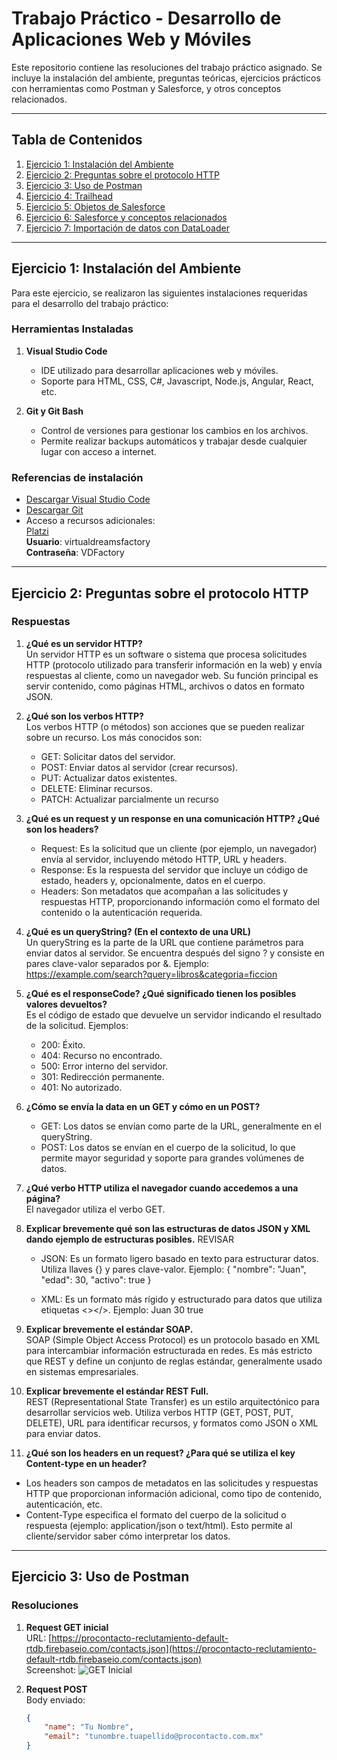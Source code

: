 # Trabajo Práctico - Desarrollo de Aplicaciones Web y Móviles

Este repositorio contiene las resoluciones del trabajo práctico asignado. Se incluye la instalación del ambiente, preguntas teóricas, ejercicios prácticos con herramientas como Postman y Salesforce, y otros conceptos relacionados.

---

## Tabla de Contenidos

1. [Ejercicio 1: Instalación del Ambiente](#ejercicio-1-instalación-del-ambiente)
2. [Ejercicio 2: Preguntas sobre el protocolo HTTP](#ejercicio-2-preguntas-sobre-el-protocolo-http)
3. [Ejercicio 3: Uso de Postman](#ejercicio-3-uso-de-postman)
4. [Ejercicio 4: Trailhead](#ejercicio-4-trailhead)
5. [Ejercicio 5: Objetos de Salesforce](#ejercicio-5-objetos-de-salesforce)
6. [Ejercicio 6: Salesforce y conceptos relacionados](#ejercicio-6-salesforce-y-conceptos-relacionados)
7. [Ejercicio 7: Importación de datos con DataLoader](#ejercicio-7-importación-de-datos-con-dataloader)

---

## Ejercicio 1: Instalación del Ambiente

Para este ejercicio, se realizaron las siguientes instalaciones requeridas para el desarrollo del trabajo práctico:

### Herramientas Instaladas
1. **Visual Studio Code**  
   - IDE utilizado para desarrollar aplicaciones web y móviles.  
   - Soporte para HTML, CSS, C#, Javascript, Node.js, Angular, React, etc.

2. **Git y Git Bash**  
   - Control de versiones para gestionar los cambios en los archivos.  
   - Permite realizar backups automáticos y trabajar desde cualquier lugar con acceso a internet.

### Referencias de instalación
- [Descargar Visual Studio Code](https://code.visualstudio.com/)
- [Descargar Git](https://git-scm.com/)
- Acceso a recursos adicionales:  
  [Platzi](https://platzi.com/)  
  **Usuario**: virtualdreamsfactory  
  **Contraseña**: VDFactory

---

## Ejercicio 2: Preguntas sobre el protocolo HTTP

### Respuestas
1. **¿Qué es un servidor HTTP?**  
   Un servidor HTTP es un software o sistema que procesa solicitudes HTTP (protocolo utilizado para transferir información en la web) y envía respuestas al cliente, como un navegador web. Su función principal es servir contenido, como páginas HTML, archivos o datos en formato JSON.

2. **¿Qué son los verbos HTTP?**  
   Los verbos HTTP (o métodos) son acciones que se pueden realizar sobre un recurso. Los más conocidos son:
   - GET: Solicitar datos del servidor.
   - POST: Enviar datos al servidor (crear recursos).
   - PUT: Actualizar datos existentes.
   - DELETE: Eliminar recursos.
   - PATCH: Actualizar parcialmente un recurso

3. **¿Qué es un request y un response en una comunicación HTTP? ¿Qué son los headers?**  
   - Request: Es la solicitud que un cliente (por ejemplo, un navegador) envía al servidor, incluyendo método HTTP, URL y headers. 
   - Response: Es la respuesta del servidor que incluye un código de estado, headers y, opcionalmente, datos en el cuerpo.
   - Headers: Son metadatos que acompañan a las solicitudes y respuestas HTTP, proporcionando información como el formato del contenido o la autenticación requerida.

4. **¿Qué es un queryString? (En el contexto de una URL)**  
   Un queryString es la parte de la URL que contiene parámetros para enviar datos al servidor. Se encuentra después del signo ? y consiste en pares clave-valor separados por &.
   Ejemplo: https://example.com/search?query=libros&categoria=ficcion
   

5. **¿Qué es el responseCode? ¿Qué significado tienen los posibles valores devueltos?**  
  Es el código de estado que devuelve un servidor indicando el resultado de la solicitud. Ejemplos:
   - 200: Éxito.
   - 404: Recurso no encontrado.
   - 500: Error interno del servidor.
   - 301: Redirección permanente.
   - 401: No autorizado.
  
6. **¿Cómo se envía la data en un GET y cómo en un POST?**  
   - GET: Los datos se envían como parte de la URL, generalmente en el queryString. 
   - POST: Los datos se envían en el cuerpo de la solicitud, lo que permite mayor seguridad y soporte para grandes volúmenes de datos.
  
7. **¿Qué verbo HTTP utiliza el navegador cuando accedemos a una página?**  
   El navegador utiliza el verbo GET.
  
8. **Explicar brevemente qué son las estructuras de datos JSON y XML dando ejemplo de estructuras posibles.**  REVISAR
   - JSON: Es un formato ligero basado en texto para estructurar datos. Utiliza llaves {} y pares clave-valor.
     Ejemplo:
     {
  "nombre": "Juan",
  "edad": 30,
  "activo": true
}
      
   - XML: Es un formato más rígido y estructurado para datos que utiliza etiquetas <></>.
     Ejemplo:
     <persona>
  <nombre>Juan</nombre>
  <edad>30</edad>
  <activo>true</activo>
</persona>

9. **Explicar brevemente el estándar SOAP.**  
   SOAP (Simple Object Access Protocol) es un protocolo basado en XML para intercambiar información estructurada en redes. Es más estricto que REST y define un conjunto de reglas estándar, generalmente usado en sistemas empresariales.
  
10. **Explicar brevemente el estándar REST Full.**  
   REST (Representational State Transfer) es un estilo arquitectónico para desarrollar servicios web. Utiliza verbos HTTP (GET, POST, PUT, DELETE), URL para identificar recursos, y formatos como JSON o XML para enviar datos.
  
11. **¿Qué son los headers en un request? ¿Para qué se utiliza el key Content-type en un header?**  
   - Los headers son campos de metadatos en las solicitudes y respuestas HTTP que proporcionan información adicional, como tipo de contenido, autenticación, etc. 
   - Content-Type especifica el formato del cuerpo de la solicitud o respuesta (ejemplo: application/json o text/html). Esto permite al cliente/servidor saber cómo interpretar los datos.
---

## Ejercicio 3: Uso de Postman

### Resoluciones
1. **Request GET inicial**  
   URL: [https://procontacto-reclutamiento-default-rtdb.firebaseio.com/contacts.json](https://procontacto-reclutamiento-default-rtdb.firebaseio.com/contacts.json)  
   Screenshot: ![GET Inicial](screenshots/get-inicial.png)

2. **Request POST**  
   Body enviado:  
   ```json
   {
       "name": "Tu Nombre",
       "email": "tunombre.tuapellido@procontacto.com.mx"
   }
